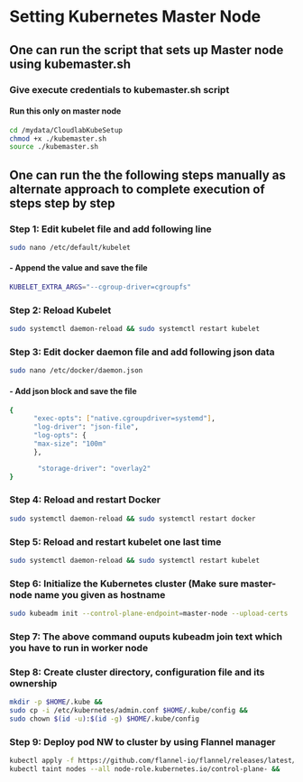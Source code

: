 # Setting Kubernetes Master Node
## One can run the script that sets up Master node using kubemaster.sh
### Give execute credentials to kubemaster.sh script
#### Run this only on master node 
```bash
cd /mydata/CloudlabKubeSetup
chmod +x ./kubemaster.sh
source ./kubemaster.sh
```
## One can run the the following steps manually as alternate approach to complete execution of steps step by step
### Step 1: Edit kubelet file and add following line
```bash
sudo nano /etc/default/kubelet
```
#### - Append the value and save the file
```bash
KUBELET_EXTRA_ARGS="--cgroup-driver=cgroupfs"
```
### Step 2: Reload Kubelet
```bash
sudo systemctl daemon-reload && sudo systemctl restart kubelet
```
### Step 3: Edit docker daemon file and add following json data
```bash
sudo nano /etc/docker/daemon.json
```
#### - Add json block and save the file
```bash
{
      "exec-opts": ["native.cgroupdriver=systemd"],
      "log-driver": "json-file",
      "log-opts": {
      "max-size": "100m"
      },

       "storage-driver": "overlay2"
}
```
### Step 4: Reload and restart Docker
```bash
sudo systemctl daemon-reload && sudo systemctl restart docker
```
### Step 5: Reload and restart kubelet one last time
```bash
sudo systemctl daemon-reload && sudo systemctl restart kubelet
```
### Step 6: Initialize the Kubernetes cluster (Make sure master-node name you given as hostname
```bash
sudo kubeadm init --control-plane-endpoint=master-node --upload-certs
```

### Step 7: The above command ouputs kubeadm join text which you have to run in worker node 

### Step 8: Create cluster directory, configuration file and its ownership
```bash
mkdir -p $HOME/.kube &&
sudo cp -i /etc/kubernetes/admin.conf $HOME/.kube/config &&
sudo chown $(id -u):$(id -g) $HOME/.kube/config
```
### Step 9: Deploy pod NW to cluster by using Flannel manager
```bash
kubectl apply -f https://github.com/flannel-io/flannel/releases/latest/download/kube-flannel.yml &&
kubectl taint nodes --all node-role.kubernetes.io/control-plane- &&
```
